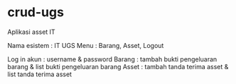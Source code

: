 # crud-ugs
Aplikasi asset IT

Nama esistem : IT UGS
Menu : Barang, Asset, Logout

Log in akun : username & password
Barang : tambah bukti pengeluaran barang & list bukti pengeluaran barang
Asset : tambah tanda terima asset & list tanda terima asset
